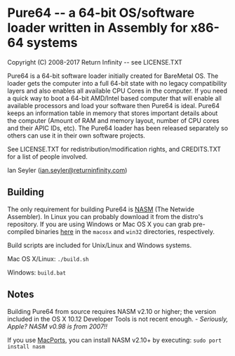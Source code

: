 # Pure64 -- a 64-bit OS/software loader written in Assembly for x86-64 systems
Copyright (C) 2008-2017 Return Infinity -- see LICENSE.TXT

Pure64 is a 64-bit software loader initially created for BareMetal OS. The loader gets the computer into a full 64-bit state with no legacy compatibility layers and also enables all available CPU Cores in the computer. If you need a quick way to boot a 64-bit AMD/Intel based computer that will enable all available processors and load your software then Pure64 is ideal. Pure64 keeps an information table in memory that stores important details about the computer (Amount of RAM and memory layout, number of CPU cores and their APIC IDs, etc). The Pure64 loader has been released separately so others can use it in their own software projects.

See LICENSE.TXT for redistribution/modification rights, and CREDITS.TXT for a list of people involved.

Ian Seyler (ian.seyler@returninfinity.com)


## Building

The only requirement for building Pure64 is [NASM](http://www.nasm.us/) (The Netwide Assembler). In Linux you can probably download it from the distro's repository. If you are using Windows or Mac OS X you can grab pre-compiled binaries [here](http://www.nasm.us/pub/nasm/releasebuilds/2.12.02/) in the `macosx` and `win32` directories, respectively.

Build scripts are included for Unix/Linux and Windows systems.

Mac OS X/Linux: `./build.sh`

Windows: `build.bat`

## Notes

Building Pure64 from source requires NASM v2.10 or higher; the version included in the OS X 10.12 Developer Tools is not recent enough. - *Seriously, Apple? NASM v0.98 is from 2007!!*

If you use [MacPorts](http://www.macports.org), you can install NASM v2.10+ by executing: `sudo port install nasm`
